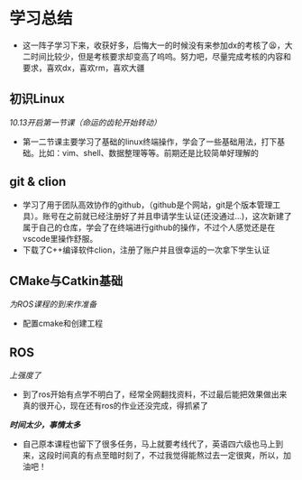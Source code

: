 # 学习总结
- 这一阵子学习下来，收获好多，后悔大一的时候没有来参加dx的考核了😫，大二时间比较少，但是考核要求却变高了呜呜。努力吧，尽量完成考核的内容和要求，喜欢dx，喜欢rm，喜欢大疆
## 初识Linux
*10.13开启第一节课（命运的齿轮开始转动）*
- 第一二节课主要学习了基础的linux终端操作，学会了一些基础用法，打下基础。比如：vim、shell、数据整理等等。前期还是比较简单好理解的
## git & clion
- 学习了用于团队高效协作的github，（github是个网站，git是个版本管理工具）。账号在之前就已经注册好了并且申请学生认证(还没通过...)，这次新建了属于自己的仓库，学会了在终端进行github的操作，不过个人感觉还是在vscode里操作舒服。
- 下载了C++编译软件clion，注册了账户并且很幸运的一次拿下学生认证
## CMake与Catkin基础
*为ROS课程的到来作准备*
- 配置cmake和创建工程
## ROS
*上强度了*
- 到了ros开始有点学不明白了，经常全网翻找资料，不过最后能把效果做出来真的很开心，现在还有ros的作业还没完成，得抓紧了

***时间太少，事情太多***
- 自己原本课程也留下了很多任务，马上就要考线代了，英语四六级也马上到来，这段时间真的有点至暗时刻了，不过我觉得能熬过去一定很爽，所以，加油吧！
